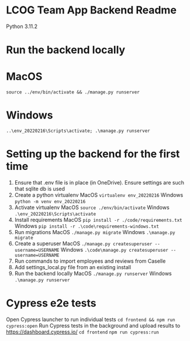 # LCOG Team App Backend Readme

Python 3.11.2 

# Run the backend locally
# MacOS
`source ../env/bin/activate && ./manage.py runserver`
# Windows
`..\env_20220216\Scripts\activate; .\manage.py runserver`

# Setting up the backend for the first time
1) Ensure that .env file is in place (in OneDrive). Ensure settings are such that sqlite db is used
2) Create a python virtualenv
MacOS `virtualenv env_20220216`
Windows `python -m venv env_20220216`
3) Activate virtualenv
MacOS `source ./env/bin/activate`
Windows `.\env_20220216\Scripts\activate`
4) Install requirements
MacOS `pip install -r ./code/requirements.txt`
Windows `pip install -r .\code\requirements-windows.txt`
5) Run migrations
MacOS `./manage.py migrate`
Windows `.\manage.py migrate`
6) Create a superuser
MacOS `./manage.py createsuperuser --username=USERNAME`
Windows `.\code\manage.py createsuperuser --username=USERNAME`
7) Run commands to import employees and reviews from Caselle
8) Add settings_local.py file from an existing install
9) Run the backend locally
MacOS `./manage.py runserver`
Windows `.\manage.py runserver`

# Cypress e2e tests
Open Cypress launcher to run individual tests
`cd frontend && npm run cypress:open`
Run Cypress tests in the background and upload results to https://dashboard.cypress.io/
`cd frontend`
`npm run cypress:run`
